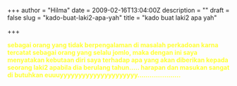 +++
author = "Hilma"
date = 2009-02-16T13:04:00Z
description = ""
draft = false
slug = "kado-buat-laki2-apa-yah"
title = "kado buat laki2 apa yah"

+++

<span style="color: rgb(255, 255, 51); font-weight: bold;">sebagai orang yang tidak berpengalaman di masalah perkadoan karna tercatat sebagai orang yang selalu jomlo, maka dengan ini saya menyatakan kebutaan diri saya terhadap apa yang akan diberikan kepada seorang laki2 apabila dia berulang tahun….. harapan dan masukan sangat di butuhkan euuuyyyyyyyyyyyyyyyyyyyyy…………………</span>

